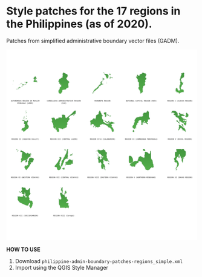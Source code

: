 # Style patches for the 17 regions in the Philippines (as of 2020).

Patches from simplified administrative boundary vector files (GADM).

![Example](img.png "Example of the patches")

**HOW TO USE**

1. Download ```philippine-admin-boundary-patches-regions_simple.xml```
2. Import using the QGIS Style Manager